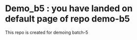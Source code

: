 # Demo_b5 : you have landed on default page of repo demo-b5
This repo is created for demoing batch-5
